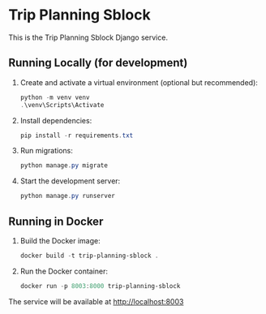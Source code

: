 # Trip Planning Sblock

This is the Trip Planning Sblock Django service.

## Running Locally (for development)

1. Create and activate a virtual environment (optional but recommended):
   ```powershell
   python -m venv venv
   .\venv\Scripts\Activate
   ```
2. Install dependencies:
   ```powershell
   pip install -r requirements.txt
   ```
3. Run migrations:
   ```powershell
   python manage.py migrate
   ```
4. Start the development server:
   ```powershell
   python manage.py runserver
   ```

## Running in Docker

1. Build the Docker image:
   ```powershell
   docker build -t trip-planning-sblock .
   ```
2. Run the Docker container:
   ```powershell
   docker run -p 8003:8000 trip-planning-sblock
   ```

The service will be available at [http://localhost:8003](http://localhost:8003)
